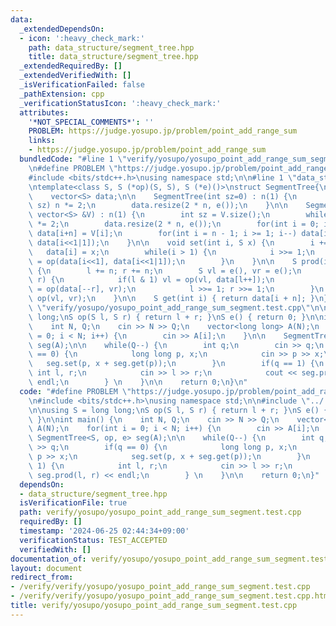 ```yaml
---
data:
  _extendedDependsOn:
  - icon: ':heavy_check_mark:'
    path: data_structure/segment_tree.hpp
    title: data_structure/segment_tree.hpp
  _extendedRequiredBy: []
  _extendedVerifiedWith: []
  _isVerificationFailed: false
  _pathExtension: cpp
  _verificationStatusIcon: ':heavy_check_mark:'
  attributes:
    '*NOT_SPECIAL_COMMENTS*': ''
    PROBLEM: https://judge.yosupo.jp/problem/point_add_range_sum
    links:
    - https://judge.yosupo.jp/problem/point_add_range_sum
  bundledCode: "#line 1 \"verify/yosupo/yosupo_point_add_range_sum_segment.test.cpp\"\
    \n#define PROBLEM \"https://judge.yosupo.jp/problem/point_add_range_sum\"\n\n\
    #include <bits/stdc++.h>\nusing namespace std;\n\n#line 1 \"data_structure/segment_tree.hpp\"\
    \ntemplate<class S, S (*op)(S, S), S (*e)()>\nstruct SegmentTree{\n    int n;\n\
    \    vector<S> data;\n\n    SegmentTree(int sz=0) : n(1) {\n        while(n <\
    \ sz) n *= 2;\n        data.resize(2 * n, e());\n    }\n\n    SegmentTree(const\
    \ vector<S> &V) : n(1) {\n        int sz = V.size();\n        while(n < sz) n\
    \ *= 2;\n        data.resize(2 * n, e());\n        for(int i = 0; i < sz; i++)\
    \ data[i+n] = V[i];\n        for(int i = n - 1; i >= 1; i--) data[i] = op(data[i<<1],\
    \ data[i<<1|1]);\n    }\n\n    void set(int i, S x) {\n        i += n;\n     \
    \   data[i] = x;\n        while(i > 1) {\n            i >>= 1;\n            data[i]\
    \ = op(data[i<<1], data[i<<1|1]);\n        }\n    }\n\n    S prod(int l, int r)\
    \ {\n        l += n; r += n;\n        S vl = e(), vr = e();\n        while(l <\
    \ r) {\n            if(l & 1) vl = op(vl, data[l++]);\n            if(r & 1) vr\
    \ = op(data[--r], vr);\n            l >>= 1; r >>= 1;\n        }\n        return\
    \ op(vl, vr);\n    }\n\n    S get(int i) { return data[i + n]; }\n};\n#line 7\
    \ \"verify/yosupo/yosupo_point_add_range_sum_segment.test.cpp\"\n\nusing S = long\
    \ long;\nS op(S l, S r) { return l + r; }\nS e() { return 0; }\n\nint main() {\n\
    \    int N, Q;\n    cin >> N >> Q;\n    vector<long long> A(N);\n    for(int i\
    \ = 0; i < N; i++) {\n        cin >> A[i];\n    }\n\n    SegmentTree<S, op, e>\
    \ seg(A);\n\n    while(Q--) {\n        int q;\n        cin >> q;\n        if(q\
    \ == 0) {\n            long long p, x;\n            cin >> p >> x;\n         \
    \   seg.set(p, x + seg.get(p));\n        }\n        if(q == 1) {\n           \
    \ int l, r;\n            cin >> l >> r;\n            cout << seg.prod(l, r) <<\
    \ endl;\n        } \n    }\n\n    return 0;\n}\n"
  code: "#define PROBLEM \"https://judge.yosupo.jp/problem/point_add_range_sum\"\n\
    \n#include <bits/stdc++.h>\nusing namespace std;\n\n#include \"../../data_structure/segment_tree.hpp\"\
    \n\nusing S = long long;\nS op(S l, S r) { return l + r; }\nS e() { return 0;\
    \ }\n\nint main() {\n    int N, Q;\n    cin >> N >> Q;\n    vector<long long>\
    \ A(N);\n    for(int i = 0; i < N; i++) {\n        cin >> A[i];\n    }\n\n   \
    \ SegmentTree<S, op, e> seg(A);\n\n    while(Q--) {\n        int q;\n        cin\
    \ >> q;\n        if(q == 0) {\n            long long p, x;\n            cin >>\
    \ p >> x;\n            seg.set(p, x + seg.get(p));\n        }\n        if(q ==\
    \ 1) {\n            int l, r;\n            cin >> l >> r;\n            cout <<\
    \ seg.prod(l, r) << endl;\n        } \n    }\n\n    return 0;\n}"
  dependsOn:
  - data_structure/segment_tree.hpp
  isVerificationFile: true
  path: verify/yosupo/yosupo_point_add_range_sum_segment.test.cpp
  requiredBy: []
  timestamp: '2024-06-25 02:44:34+09:00'
  verificationStatus: TEST_ACCEPTED
  verifiedWith: []
documentation_of: verify/yosupo/yosupo_point_add_range_sum_segment.test.cpp
layout: document
redirect_from:
- /verify/verify/yosupo/yosupo_point_add_range_sum_segment.test.cpp
- /verify/verify/yosupo/yosupo_point_add_range_sum_segment.test.cpp.html
title: verify/yosupo/yosupo_point_add_range_sum_segment.test.cpp
---
```

